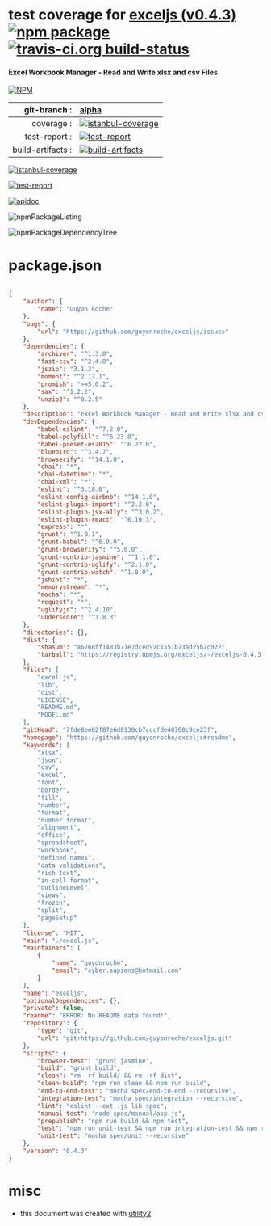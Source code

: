 # test coverage for  [exceljs (v0.4.3)](https://github.com/guyonroche/exceljs#readme)  [![npm package](https://img.shields.io/npm/v/npmtest-exceljs.svg?style=flat-square)](https://www.npmjs.org/package/npmtest-exceljs) [![travis-ci.org build-status](https://api.travis-ci.org/npmtest/node-npmtest-exceljs.svg)](https://travis-ci.org/npmtest/node-npmtest-exceljs)
#### Excel Workbook Manager - Read and Write xlsx and csv Files.

[![NPM](https://nodei.co/npm/exceljs.png?downloads=true)](https://www.npmjs.com/package/exceljs)

| git-branch : | [alpha](https://github.com/npmtest/node-npmtest-exceljs/tree/alpha)|
|--:|:--|
| coverage : | [![istanbul-coverage](https://npmtest.github.io/node-npmtest-exceljs/build/coverage.badge.svg)](https://npmtest.github.io/node-npmtest-exceljs/build/coverage.html/index.html)|
| test-report : | [![test-report](https://npmtest.github.io/node-npmtest-exceljs/build/test-report.badge.svg)](https://npmtest.github.io/node-npmtest-exceljs/build/test-report.html)|
| build-artifacts : | [![build-artifacts](https://npmtest.github.io/node-npmtest-exceljs/glyphicons_144_folder_open.png)](https://github.com/npmtest/node-npmtest-exceljs/tree/gh-pages/build)|

[![istanbul-coverage](https://npmtest.github.io/node-npmtest-exceljs/build/screenCapture.buildCustomOrg.browser.coverage.html.png)](https://npmtest.github.io/node-npmtest-exceljs/build/coverage.html/index.html)

[![test-report](https://npmtest.github.io/node-npmtest-exceljs/build/screenCapture.buildCustomOrg.browser.%252Fhome%252Ftravis%252Fbuild%252Fnpmtest%252Fnode-npmtest-exceljs%252Ftmp%252Fbuild%252Ftest-report.html.png)](https://npmtest.github.io/node-npmtest-exceljs/build/test-report.html)

[![apidoc](https://npmdoc.github.io/node-npmdoc-exceljs/build/screenCapture.buildApidoc.browser.%252Fhome%252Ftravis%252Fbuild%252Fnpmdoc%252Fnode-npmdoc-exceljs%252Ftmp%252Fbuild%252Fapidoc.html.png)](https://npmdoc.github.io/node-npmdoc-exceljs/build/apidoc.html)

![npmPackageListing](https://npmtest.github.io/node-npmtest-exceljs/build/screenCapture.npmPackageListing.svg)

![npmPackageDependencyTree](https://npmtest.github.io/node-npmtest-exceljs/build/screenCapture.npmPackageDependencyTree.svg)



# package.json

```json

{
    "author": {
        "name": "Guyon Roche"
    },
    "bugs": {
        "url": "https://github.com/guyonroche/exceljs/issues"
    },
    "dependencies": {
        "archiver": "^1.3.0",
        "fast-csv": "^2.4.0",
        "jszip": "3.1.3",
        "moment": "^2.17.1",
        "promish": ">=5.0.2",
        "sax": "^1.2.2",
        "unzip2": "^0.2.5"
    },
    "description": "Excel Workbook Manager - Read and Write xlsx and csv Files.",
    "devDependencies": {
        "babel-eslint": "^7.2.0",
        "babel-polyfill": "^6.23.0",
        "babel-preset-es2015": "^6.22.0",
        "bluebird": "^3.4.7",
        "browserify": "^14.1.0",
        "chai": "*",
        "chai-datetime": "*",
        "chai-xml": "*",
        "eslint": "^3.18.0",
        "eslint-config-airbnb": "^14.1.0",
        "eslint-plugin-import": "^2.2.0",
        "eslint-plugin-jsx-a11y": "^3.0.2",
        "eslint-plugin-react": "^6.10.3",
        "express": "*",
        "grunt": "^1.0.1",
        "grunt-babel": "^6.0.0",
        "grunt-browserify": "^5.0.0",
        "grunt-contrib-jasmine": "^1.1.0",
        "grunt-contrib-uglify": "^2.1.0",
        "grunt-contrib-watch": "^1.0.0",
        "jshint": "*",
        "memorystream": "*",
        "mocha": "*",
        "request": "*",
        "uglifyjs": "^2.4.10",
        "underscore": "^1.8.3"
    },
    "directories": {},
    "dist": {
        "shasum": "a6768ff1483b71e7dced97c1551b73ad25b7c022",
        "tarball": "https://registry.npmjs.org/exceljs/-/exceljs-0.4.3.tgz"
    },
    "files": [
        "excel.js",
        "lib",
        "dist",
        "LICENSE",
        "README.md",
        "MODEL.md"
    ],
    "gitHead": "7fde8ee62f87e6d8130cb7cccfde40760c9ce23f",
    "homepage": "https://github.com/guyonroche/exceljs#readme",
    "keywords": [
        "xlsx",
        "json",
        "csv",
        "excel",
        "font",
        "border",
        "fill",
        "number",
        "format",
        "number format",
        "alignment",
        "office",
        "spreadsheet",
        "workbook",
        "defined names",
        "data validations",
        "rich text",
        "in-cell format",
        "outlineLevel",
        "views",
        "frozen",
        "split",
        "pageSetup"
    ],
    "license": "MIT",
    "main": "./excel.js",
    "maintainers": [
        {
            "name": "guyonroche",
            "email": "cyber.sapiens@hotmail.com"
        }
    ],
    "name": "exceljs",
    "optionalDependencies": {},
    "private": false,
    "readme": "ERROR: No README data found!",
    "repository": {
        "type": "git",
        "url": "git+https://github.com/guyonroche/exceljs.git"
    },
    "scripts": {
        "browser-test": "grunt jasmine",
        "build": "grunt build",
        "clean": "rm -rf build/ && rm -rf dist",
        "clean-build": "npm run clean && npm run build",
        "end-to-end-test": "mocha spec/end-to-end --recursive",
        "integration-test": "mocha spec/integration --recursive",
        "lint": "eslint --ext .js lib spec",
        "manual-test": "node spec/manual/app.js",
        "prepublish": "npm run build && npm test",
        "test": "npm run unit-test && npm run integration-test && npm run end-to-end-test && npm run browser-test",
        "unit-test": "mocha spec/unit --recursive"
    },
    "version": "0.4.3"
}
```



# misc
- this document was created with [utility2](https://github.com/kaizhu256/node-utility2)
